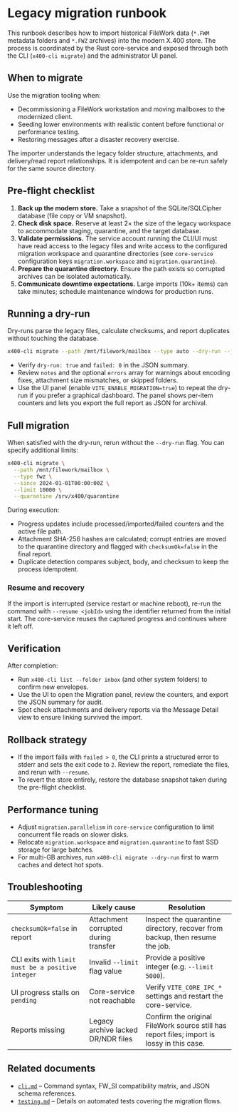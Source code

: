 # Legacy migration runbook

This runbook describes how to import historical FileWork data (`*.FWM` metadata folders and `*.FWZ` archives) into the modern X.400 store. The process is coordinated by the Rust core-service and exposed through both the CLI (`x400-cli migrate`) and the administrator UI panel.

## When to migrate

Use the migration tooling when:

- Decommissioning a FileWork workstation and moving mailboxes to the modernized client.
- Seeding lower environments with realistic content before functional or performance testing.
- Restoring messages after a disaster recovery exercise.

The importer understands the legacy folder structure, attachments, and delivery/read report relationships. It is idempotent and can be re-run safely for the same source directory.

## Pre-flight checklist

1. **Back up the modern store.** Take a snapshot of the SQLite/SQLCipher database (file copy or VM snapshot).
2. **Check disk space.** Reserve at least 2× the size of the legacy workspace to accommodate staging, quarantine, and the target database.
3. **Validate permissions.** The service account running the CLI/UI must have read access to the legacy files and write access to the configured migration workspace and quarantine directories (see `core-service` configuration keys `migration.workspace` and `migration.quarantine`).
4. **Prepare the quarantine directory.** Ensure the path exists so corrupted archives can be isolated automatically.
5. **Communicate downtime expectations.** Large imports (10k+ items) can take minutes; schedule maintenance windows for production runs.

## Running a dry-run

Dry-runs parse the legacy files, calculate checksums, and report duplicates without touching the database.

```bash
x400-cli migrate --path /mnt/filework/mailbox --type auto --dry-run --json > dry-run.json
```

- Verify `dry-run: true` and `failed: 0` in the JSON summary.
- Review `notes` and the optional `errors` array for warnings about encoding fixes, attachment size mismatches, or skipped folders.
- Use the UI panel (enable `VITE_ENABLE_MIGRATION=true`) to repeat the dry-run if you prefer a graphical dashboard. The panel shows per-item counters and lets you export the full report as JSON for archival.

## Full migration

When satisfied with the dry-run, rerun without the `--dry-run` flag. You can specify additional limits:

```bash
x400-cli migrate \
  --path /mnt/filework/mailbox \
  --type fwz \
  --since 2024-01-01T00:00:00Z \
  --limit 10000 \
  --quarantine /srv/x400/quarantine
```

During execution:

- Progress updates include processed/imported/failed counters and the active file path.
- Attachment SHA-256 hashes are calculated; corrupt entries are moved to the quarantine directory and flagged with `checksumOk=false` in the final report.
- Duplicate detection compares subject, body, and checksum to keep the process idempotent.

### Resume and recovery

If the import is interrupted (service restart or machine reboot), re-run the command with `--resume <jobId>` using the identifier returned from the initial start. The core-service reuses the captured progress and continues where it left off.

## Verification

After completion:

- Run `x400-cli list --folder inbox` (and other system folders) to confirm new envelopes.
- Use the UI to open the Migration panel, review the counters, and export the JSON summary for audit.
- Spot check attachments and delivery reports via the Message Detail view to ensure linking survived the import.

## Rollback strategy

- If the import fails with `failed > 0`, the CLI prints a structured error to stderr and sets the exit code to `2`. Review the report, remediate the files, and rerun with `--resume`.
- To revert the store entirely, restore the database snapshot taken during the pre-flight checklist.

## Performance tuning

- Adjust `migration.parallelism` in `core-service` configuration to limit concurrent file reads on slower disks.
- Relocate `migration.workspace` and `migration.quarantine` to fast SSD storage for large batches.
- For multi-GB archives, run `x400-cli migrate --dry-run` first to warm caches and detect hot spots.

## Troubleshooting

| Symptom                                           | Likely cause                         | Resolution                                                                                 |
| ------------------------------------------------- | ------------------------------------ | ------------------------------------------------------------------------------------------ |
| `checksumOk=false` in report                      | Attachment corrupted during transfer | Inspect the quarantine directory, recover from backup, then resume the job.                |
| CLI exits with `limit must be a positive integer` | Invalid `--limit` flag value         | Provide a positive integer (e.g. `--limit 5000`).                                          |
| UI progress stalls on `pending`                   | Core-service not reachable           | Verify `VITE_CORE_IPC_*` settings and restart the core-service.                            |
| Reports missing                                   | Legacy archive lacked DR/NDR files   | Confirm the original FileWork source still has report files; import is lossy in this case. |

## Related documents

- [`cli.md`](./cli.md) – Command syntax, FW_SI compatibility matrix, and JSON schema references.
- [`testing.md`](./testing.md#migration-suite) – Details on automated tests covering the migration flows.
